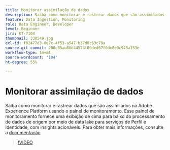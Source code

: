 ```yaml
---
title: Monitorar assimilação de dados
description: Saiba como monitorar e rastrear dados que são assimilados na Adobe Experience Platform usando o Painel de monitoramento. Esse painel de monitoramento fornece uma visualização de cima para baixo do processamento de dados de origem por meio de data lake para Perfil e Serviços de identidade nos níveis de execução de fonte e fluxo de dados, com recomendações acionáveis em tempo hábil.
feature: Data Ingestion, Monitoring
role: Data Engineer, Developer
level: Beginner
jira: KT-7104
thumbnail: 330549.jpg
exl-id: f02477d3-8e7c-4f53-a547-b37d0c63c79a
source-git-commit: 286c85aa88d44574f00ded67f0de8e0c945a153e
workflow-type: tm+mt
source-wordcount: '104'
ht-degree: 55%

---
```


# Monitorar assimilação de dados

Saiba como monitorar e rastrear dados que são assimilados na Adobe Experience Platform usando o painel de monitoramento. Esse painel de monitoramento fornece uma exibição de cima para baixo do processamento de dados de origem por meio de data lake para serviços de Perfil e Identidade, com insights acionáveis. Para obter mais informações, consulte a [documentação](https://experienceleague.adobe.com/docs/experience-platform/dataflows/ui/monitor-sources.html?lang=pt-BR)

>[!VIDEO](https://video.tv.adobe.com/v/331776?learn=on&enablevpops)
